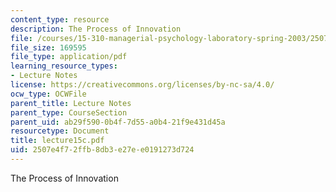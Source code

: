```yaml
---
content_type: resource
description: The Process of Innovation
file: /courses/15-310-managerial-psychology-laboratory-spring-2003/2507e4f72ffb8db3e27ee0191273d724_lecture15c.pdf
file_size: 169595
file_type: application/pdf
learning_resource_types:
- Lecture Notes
license: https://creativecommons.org/licenses/by-nc-sa/4.0/
ocw_type: OCWFile
parent_title: Lecture Notes
parent_type: CourseSection
parent_uid: ab29f590-0b4f-7d55-a0b4-21f9e431d45a
resourcetype: Document
title: lecture15c.pdf
uid: 2507e4f7-2ffb-8db3-e27e-e0191273d724
---
```

The Process of Innovation